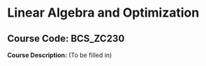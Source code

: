 # Linear Algebra and Optimization

## Course Code: BCS_ZC230

**Course Description:**
(To be filled in)